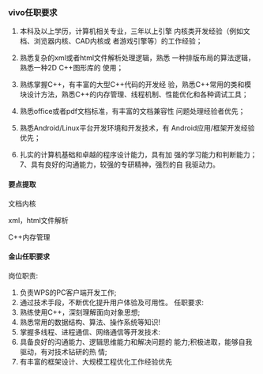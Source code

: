 ### vivo任职要求

1. 本科及以上学历，计算机相关专业，三年以上引擎 内核类开发经验（例如文档、浏览器内核、CAD内核或 者游戏引擎等）的工作经验； 

2. 熟悉复杂的xml或者html文件解析处理逻辑，熟悉 一种排版布局的算法逻辑，熟悉一种2D C++图形库的 使用； 
3. 熟练掌握C++，有丰富的大型C++代码的开发经 验，熟悉C++常用的类和模块设计方法，熟悉C++的内存管理、线程机制、性能优化和各种调试工具； 
4. 熟悉office或者pdf文档标准，有丰富的文档兼容性 问题处理经验者优先； 
5. 熟悉Android/Linux平台开发环境和开发技术，有 Android应用/框架开发经验优先； 
6. 扎实的计算机基础和卓越的程序设计能力，具有加 强的学习能力和判断能力； 7、具有良好的沟通能力，较强的专研精神，强烈的自 我驱动力。

#### 要点提取

文档内核

xml，html文件解析

C++内存管理

#### 金山任职要求

岗位职责:

1. 负责WPS的PC客户端开发工作;
2. 通过技术手段，不断优化提升用户体验及可用性。
   任职要求:
3. 熟练使用C++，深刻理解面向对象思想;
4. 熟悉常用的数据结构、算法、操作系统等知识!
5. 掌握多线程、进程通信、网络通信等开发技术:
6. 具备良好的沟通能力、逻辑思维能力和解决问题的
   能力;积极进取，能够自我驱动，有对技术钻研的热
   情;
7. 有丰富的框架设计、大规模工程优化工作经验优先
